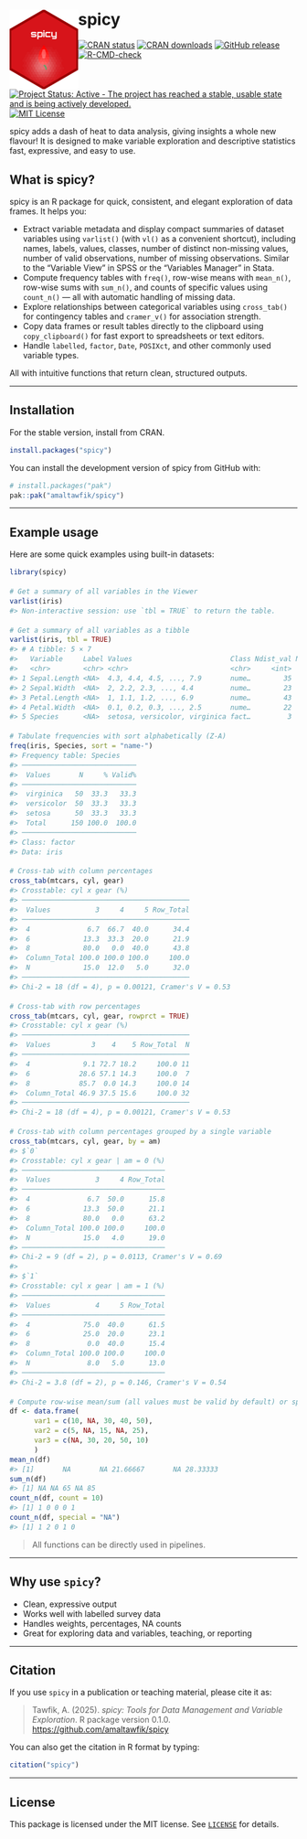 
# spicy <a href="https://amaltawfik.github.io/spicy/"><img src="man/figures/logo.png" align="left" height="139" alt="spicy website" /></a>

<!-- badges: start -->

[![CRAN
status](https://www.r-pkg.org/badges/version-ago/spicy)](https://cloud.r-project.org/web/packages/spicy/)
[![CRAN
downloads](https://cranlogs.r-pkg.org/badges/grand-total/spicy)](https://cranlogs.r-pkg.org/badges/grand-total/spicy)
[![GitHub
release](https://img.shields.io/github/v/release/amaltawfik/spicy?include_prereleases&label=GitHub%20release)](https://github.com/amaltawfik/spicy/releases)
[![R-CMD-check](https://github.com/amaltawfik/spicy/actions/workflows/R-CMD-check.yaml/badge.svg)](https://github.com/amaltawfik/spicy/actions/workflows/R-CMD-check.yaml)
[![Project Status: Active - The project has reached a stable, usable
state and is being actively
developed.](https://www.repostatus.org/badges/latest/active.svg)](https://www.repostatus.org/#active)
[![MIT
License](https://img.shields.io/badge/license-MIT-blue.svg?style=flat)](https://opensource.org/licenses/MIT)
<!-- badges: end -->

spicy adds a dash of heat to data analysis, giving insights a whole new
flavour! It is designed to make variable exploration and descriptive
statistics fast, expressive, and easy to use.

## What is spicy?

spicy is an R package for quick, consistent, and elegant exploration of
data frames. It helps you:

- Extract variable metadata and display compact summaries of dataset
  variables using `varlist()` (with `vl()` as a convenient shortcut),
  including names, labels, values, classes, number of distinct
  non-missing values, number of valid observations, number of missing
  observations. Similar to the “Variable View” in SPSS or the “Variables
  Manager” in Stata.
- Compute frequency tables with `freq()`, row-wise means with
  `mean_n()`, row-wise sums with `sum_n()`, and counts of specific
  values using `count_n()` — all with automatic handling of missing
  data.
- Explore relationships between categorical variables using
  `cross_tab()` for contingency tables and `cramer_v()` for association
  strength.
- Copy data frames or result tables directly to the clipboard using
  `copy_clipboard()` for fast export to spreadsheets or text editors.
- Handle `labelled`, `factor`, `Date`, `POSIXct`, and other commonly
  used variable types.

All with intuitive functions that return clean, structured outputs.

------------------------------------------------------------------------

## Installation

For the stable version, install from CRAN.

``` r
install.packages("spicy")
```

You can install the development version of spicy from GitHub with:

``` r
# install.packages("pak")
pak::pak("amaltawfik/spicy")
```

------------------------------------------------------------------------

## Example usage

Here are some quick examples using built-in datasets:

``` r
library(spicy)

# Get a summary of all variables in the Viewer
varlist(iris)
#> Non-interactive session: use `tbl = TRUE` to return the table.

# Get a summary of all variables as a tibble
varlist(iris, tbl = TRUE)
#> # A tibble: 5 × 7
#>   Variable     Label Values                        Class Ndist_val N_valid   NAs
#>   <chr>        <chr> <chr>                         <chr>     <int>   <int> <int>
#> 1 Sepal.Length <NA>  4.3, 4.4, 4.5, ..., 7.9       nume…        35     150     0
#> 2 Sepal.Width  <NA>  2, 2.2, 2.3, ..., 4.4         nume…        23     150     0
#> 3 Petal.Length <NA>  1, 1.1, 1.2, ..., 6.9         nume…        43     150     0
#> 4 Petal.Width  <NA>  0.1, 0.2, 0.3, ..., 2.5       nume…        22     150     0
#> 5 Species      <NA>  setosa, versicolor, virginica fact…         3     150     0

# Tabulate frequencies with sort alphabetically (Z-A)
freq(iris, Species, sort = "name-")
#> Frequency table: Species
#> ────────────────────────────
#>  Values       N     % Valid%
#> ────────────────────────────
#>  virginica   50  33.3   33.3
#>  versicolor  50  33.3   33.3
#>  setosa      50  33.3   33.3
#>  Total      150 100.0  100.0
#> ────────────────────────────
#> Class: factor
#> Data: iris

# Cross-tab with column percentages
cross_tab(mtcars, cyl, gear)
#> Crosstable: cyl x gear (%)
#> ─────────────────────────────────────────
#>  Values           3     4     5 Row_Total
#> ─────────────────────────────────────────
#>  4              6.7  66.7  40.0      34.4
#>  6             13.3  33.3  20.0      21.9
#>  8             80.0   0.0  40.0      43.8
#>  Column_Total 100.0 100.0 100.0     100.0
#>  N             15.0  12.0   5.0      32.0
#> ─────────────────────────────────────────
#> Chi-2 = 18 (df = 4), p = 0.00121, Cramer's V = 0.53

# Cross-tab with row percentages
cross_tab(mtcars, cyl, gear, rowprct = TRUE)
#> Crosstable: cyl x gear (%)
#> ─────────────────────────────────────────
#>  Values          3    4    5 Row_Total  N
#> ─────────────────────────────────────────
#>  4             9.1 72.7 18.2     100.0 11
#>  6            28.6 57.1 14.3     100.0  7
#>  8            85.7  0.0 14.3     100.0 14
#>  Column_Total 46.9 37.5 15.6     100.0 32
#> ─────────────────────────────────────────
#> Chi-2 = 18 (df = 4), p = 0.00121, Cramer's V = 0.53

# Cross-tab with column percentages grouped by a single variable
cross_tab(mtcars, cyl, gear, by = am)
#> $`0`
#> Crosstable: cyl x gear | am = 0 (%)
#> ───────────────────────────────────
#>  Values           3     4 Row_Total
#> ───────────────────────────────────
#>  4              6.7  50.0      15.8
#>  6             13.3  50.0      21.1
#>  8             80.0   0.0      63.2
#>  Column_Total 100.0 100.0     100.0
#>  N             15.0   4.0      19.0
#> ───────────────────────────────────
#> Chi-2 = 9 (df = 2), p = 0.0113, Cramer's V = 0.69
#> 
#> $`1`
#> Crosstable: cyl x gear | am = 1 (%)
#> ───────────────────────────────────
#>  Values           4     5 Row_Total
#> ───────────────────────────────────
#>  4             75.0  40.0      61.5
#>  6             25.0  20.0      23.1
#>  8              0.0  40.0      15.4
#>  Column_Total 100.0 100.0     100.0
#>  N              8.0   5.0      13.0
#> ───────────────────────────────────
#> Chi-2 = 3.8 (df = 2), p = 0.146, Cramer's V = 0.54

# Compute row-wise mean/sum (all values must be valid by default) or specific value
df <- data.frame(
      var1 = c(10, NA, 30, 40, 50),
      var2 = c(5, NA, 15, NA, 25),
      var3 = c(NA, 30, 20, 50, 10)
      )
mean_n(df)
#> [1]       NA       NA 21.66667       NA 28.33333
sum_n(df)
#> [1] NA NA 65 NA 85
count_n(df, count = 10)
#> [1] 1 0 0 0 1
count_n(df, special = "NA")
#> [1] 1 2 0 1 0
```

> All functions can be directly used in pipelines.

------------------------------------------------------------------------

## Why use `spicy`?

- Clean, expressive output  
- Works well with labelled survey data  
- Handles weights, percentages, NA counts  
- Great for exploring data and variables, teaching, or reporting

------------------------------------------------------------------------

## Citation

If you use `spicy` in a publication or teaching material, please cite it
as:

> Tawfik, A. (2025). *spicy: Tools for Data Management and Variable
> Exploration*. R package version 0.1.0.
> <https://github.com/amaltawfik/spicy>

You can also get the citation in R format by typing:

``` r
citation("spicy")
```

------------------------------------------------------------------------

## License

This package is licensed under the MIT license. See [`LICENSE`](LICENSE)
for details.
